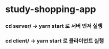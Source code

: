 # study-shopping-app

### cd server/ -> yarn start 로 서버 먼저 실행

### cd client/ -> yarn start 로 클라이언트 실행
